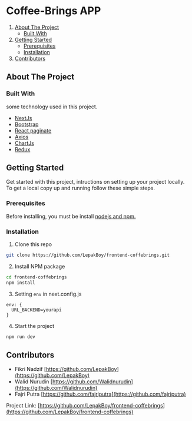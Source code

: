 # Coffee-Brings APP

<!-- NAVIGATION -->
<ol>
    <li>
      <a href="#about-the-project">About The Project</a>
      <ul>
        <li><a href="#built-with">Built With</a></li>
      </ul>
    </li>
    <li>
      <a href="#getting-started">Getting Started</a>
      <ul>
        <li><a href="#prerequisites">Prerequisites</a></li>
        <li><a href="#installation">Installation</a></li>
      </ul>
    </li>
    <li><a href="#contributors">Contributors</a></li>
</ol>

<!-- ABOUT THE PROJECT -->

## About The Project

### Built With

some technology used in this project.

- [NextJs](https://nextjs.org/)
- [Bootstrap](https://https://getbootstrap.com)
- [React paginate](https://www.npmjs.com/package/react-paginate)
- [Axios](https://www.npmjs.com/package/axios)
- [ChartJs](https://www.npmjs.com/package/react-chartjs-2)
- [Redux](https://redux.js.org/)

<!-- GETTING STARTED -->

## Getting Started

Get started with this project, intructions on setting up your project locally.
To get a local copy up and running follow these simple steps.

### Prerequisites

Before installing, you must be install [nodejs and npm.](https://nodejs.org)

### Installation

1. Clone this repo

```sh
git clone https://github.com/LepakBoy/frontend-coffebrings.git
```

2. Install NPM package

```sh
cd frontend-coffebrings
npm install
```

3. Setting `env` in next.config.js

```
env: {
  URL_BACKEND=yourapi
}
```

4. Start the project

```sh
npm run dev
```

<!-- Contributors -->

## Contributors

- Fikri Nadzif [https://github.com/LepakBoy](https://github.com/LepakBoy)
- Walid Nurudin [https://github.com/Walidnurudin](https://github.com/Walidnurudin)
- Fajri Putra [https://github.com/fajriputra](https://github.com/fajriputra)

Project Link: [https://github.com/LepakBoy/frontend-coffebrings](https://github.com/LepakBoy/frontend-coffebrings)
